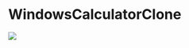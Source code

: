# WindowsCalculatorClone
<p align="left">
<img src="https://user-images.githubusercontent.com/23019221/112737801-1c886a80-8f2b-11eb-9368-5b96ab2d7b5d.png">
</p>
